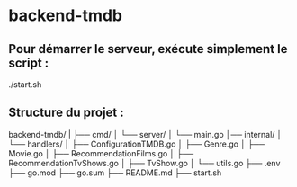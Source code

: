 ﻿# backend-tmdb

## Pour démarrer le serveur, exécute simplement le script :

./start.sh

## Structure du projet :

backend-tmdb/
|
├── cmd/
│   └── server/
│       └── main.go
│── internal/
│    └── handlers/
│        ├── ConfigurationTMDB.go 
│        ├── Genre.go
│        ├── Movie.go
│        ├── RecommendationFilms.go
│        ├── RecommendationTvShows.go
│        ├── TvShow.go
│        └── utils.go
├── .env 
├── go.mod
├── go.sum
├── README.md
├── start.sh
